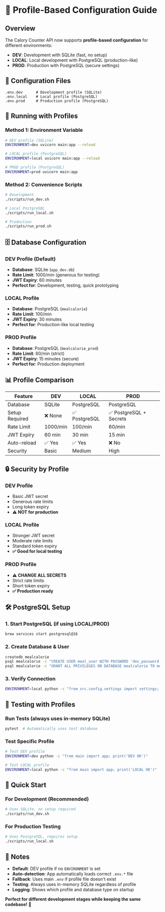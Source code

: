 # 🔧 Profile-Based Configuration Guide

## Overview

The Calory Counter API now supports **profile-based configuration** for different environments:
- **DEV**: Development with SQLite (fast, no setup)
- **LOCAL**: Local development with PostgreSQL (production-like)
- **PROD**: Production with PostgreSQL (secure settings)

## 📂 Configuration Files

```
.env.dev      # Development profile (SQLite)
.env.local    # Local profile (PostgreSQL)  
.env.prod     # Production profile (PostgreSQL)
```

## 🚀 Running with Profiles

### Method 1: Environment Variable
```bash
# DEV profile (SQLite)
ENVIRONMENT=dev uvicorn main:app --reload

# LOCAL profile (PostgreSQL)
ENVIRONMENT=local uvicorn main:app --reload

# PROD profile (PostgreSQL)
ENVIRONMENT=prod uvicorn main:app
```

### Method 2: Convenience Scripts
```bash
# Development
./scripts/run_dev.sh

# Local PostgreSQL
./scripts/run_local.sh

# Production
./scripts/run_prod.sh
```

## 🗄️ Database Configuration

### DEV Profile (Default)
- **Database**: SQLite (`app_dev.db`)
- **Rate Limit**: 1000/min (generous for testing)
- **JWT Expiry**: 60 minutes
- **Perfect for**: Development, testing, quick prototyping

### LOCAL Profile
- **Database**: PostgreSQL (`mealcalorie`)
- **Rate Limit**: 100/min
- **JWT Expiry**: 30 minutes  
- **Perfect for**: Production-like local testing

### PROD Profile
- **Database**: PostgreSQL (`mealcalorie_prod`)
- **Rate Limit**: 60/min (strict)
- **JWT Expiry**: 15 minutes (secure)
- **Perfect for**: Production deployment

## 📊 Profile Comparison

| Feature | DEV | LOCAL | PROD |
|---------|-----|-------|------|
| Database | SQLite | PostgreSQL | PostgreSQL |
| Setup Required | ❌ None | ✅ PostgreSQL | ✅ PostgreSQL + Secrets |
| Rate Limit | 1000/min | 100/min | 60/min |
| JWT Expiry | 60 min | 30 min | 15 min |
| Auto-reload | ✅ Yes | ✅ Yes | ❌ No |
| Security | Basic | Medium | High |

## 🔒 Security by Profile

### DEV Profile
- Basic JWT secret
- Generous rate limits
- Long token expiry
- **⚠️ NOT for production**

### LOCAL Profile  
- Stronger JWT secret
- Moderate rate limits
- Standard token expiry
- **✅ Good for local testing**

### PROD Profile
- **⚠️ CHANGE ALL SECRETS**
- Strict rate limits
- Short token expiry
- **✅ Production ready**

## 🛠️ PostgreSQL Setup

### 1. Start PostgreSQL (if using LOCAL/PROD)
```bash
brew services start postgresql@16
```

### 2. Create Database & User
```bash
createdb mealcalorie
psql mealcalorie -c "CREATE USER meal_user WITH PASSWORD 'dev_password';"
psql mealcalorie -c "GRANT ALL PRIVILEGES ON DATABASE mealcalorie TO meal_user;"
```

### 3. Verify Connection
```bash
ENVIRONMENT=local python -c "from src.config.settings import settings; print(f'Database: {settings.effective_database_url}')"
```

## 🧪 Testing with Profiles

### Run Tests (always uses in-memory SQLite)
```bash
pytest  # Automatically uses test database
```

### Test Specific Profile
```bash
# Test DEV profile
ENVIRONMENT=dev python -c "from main import app; print('DEV OK')"

# Test LOCAL profile  
ENVIRONMENT=local python -c "from main import app; print('LOCAL OK')"
```

## 🎯 Quick Start

### For Development (Recommended)
```bash
# Uses SQLite, no setup required
./scripts/run_dev.sh
```

### For Production Testing  
```bash
# Uses PostgreSQL, requires setup
./scripts/run_local.sh
```

## 📝 Notes

- **Default**: DEV profile if no `ENVIRONMENT` is set
- **Auto-detection**: App automatically loads correct `.env.*` file
- **Fallback**: Uses main `.env` if profile file doesn't exist
- **Testing**: Always uses in-memory SQLite regardless of profile
- **Logging**: Shows which profile and database type on startup

**Perfect for different development stages while keeping the same codebase!** 🚀
